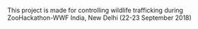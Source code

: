 This project is made for controlling wildlife trafficking during ZooHackathon-WWF India, New Delhi (22-23 September 2018)